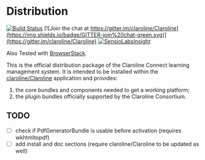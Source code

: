 # Distribution

[![Build Status](https://travis-ci.org/claroline/Distribution.svg?branch=master)](https://travis-ci.org/claroline/Distribution)
[![Join the chat at https://gitter.im/claroline/Claroline](https://img.shields.io/badge/GITTER-join%20chat-green.svg)](https://gitter.im/claroline/Claroline)
[![SensioLabsInsight](https://insight.sensiolabs.com/projects/f3aeba81-4e0a-4394-96f8-2152271bd925/mini.png)](https://insight.sensiolabs.com/projects/f3aeba81-4e0a-4394-96f8-2152271bd925)

Also Tested with [BrowserStack](https://www.browserstack.com/).

This is the official distribution package of the Claroline Connect learning
management system. It is intended to be installed within the
[claroline/Claroline](http://github.com/claroline/Claroline) application and
provides:

1. the core bundles and components needed to get a working platform;
2. the plugin bundles officially supported by the Claroline Consortium.

## TODO

- [ ] check if PdfGeneratorBundle is usable before activation (requires wkhtmltopdf)
- [ ] add install and doc sections (require claroline/Claroline to be updated as well)

